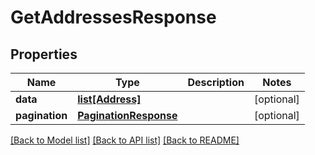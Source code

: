 # GetAddressesResponse

## Properties
Name | Type | Description | Notes
------------ | ------------- | ------------- | -------------
**data** | [**list[Address]**](Address.md) |  | [optional] 
**pagination** | [**PaginationResponse**](PaginationResponse.md) |  | [optional] 

[[Back to Model list]](../README.md#documentation-for-models) [[Back to API list]](../README.md#documentation-for-api-endpoints) [[Back to README]](../README.md)


